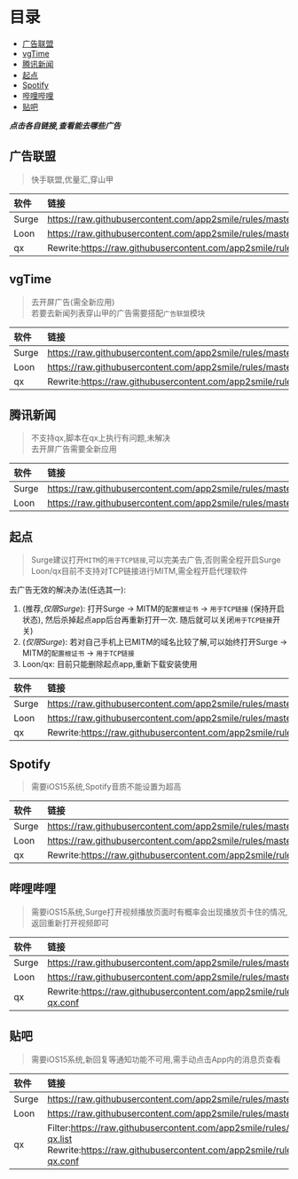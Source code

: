 # 目录
- [广告联盟](#广告联盟)
- [vgTime](#vgtime)
- [腾讯新闻](#腾讯新闻)
- [起点](#起点)
- [Spotify](#spotify)
- [哔哩哔哩](#哔哩哔哩)
- [贴吧](#贴吧)

**_点击各自链接,查看能去哪些广告_**

## 广告联盟
> 快手联盟,优量汇,穿山甲

| 软件 | 链接 |
| :-----| :---- |
| Surge | https://raw.githubusercontent.com/app2smile/rules/master/module/adsense.sgmodule |
| Loon | https://raw.githubusercontent.com/app2smile/rules/master/plugin/adsense.plugin |
| qx | Rewrite:https://raw.githubusercontent.com/app2smile/rules/master/module/adsense.conf |

## vgTime
> 去开屏广告(需全新应用)  
> 若要去新闻列表穿山甲的广告需要搭配`广告联盟`模块

| 软件 | 链接 |
| :-----| :---- |
| Surge | https://raw.githubusercontent.com/app2smile/rules/master/module/vgtime.sgmodule |
| Loon | https://raw.githubusercontent.com/app2smile/rules/master/plugin/vgtime.plugin |
| qx | Rewrite:https://raw.githubusercontent.com/app2smile/rules/master/module/vgtime.conf |

## 腾讯新闻
> 不支持qx,脚本在qx上执行有问题,未解决  
> 去开屏广告需要全新应用

| 软件 | 链接 |
| :-----| :---- |
| Surge | https://raw.githubusercontent.com/app2smile/rules/master/module/qqnews.sgmodule |
| Loon | https://raw.githubusercontent.com/app2smile/rules/master/plugin/qqnews.plugin |


## 起点
> Surge建议打开`MITM`的`用于TCP链接`,可以完美去广告,否则需全程开启Surge  
> Loon/qx目前不支持对TCP链接进行MITM,需全程开启代理软件

去广告无效的解决办法(任选其一):
1. (推荐,*仅限Surge*): 打开Surge -> MITM的`配置根证书` -> `用于TCP链接` (保持开启状态), 然后杀掉起点app后台再重新打开一次. 随后就可以关闭`用于TCP链接`开关)
2. (*仅限Surge*): 若对自己手机上已MITM的域名比较了解,可以始终打开Surge -> MITM的`配置根证书` -> `用于TCP链接`
3. Loon/qx: 目前只能删除起点app,重新下载安装使用

| 软件 | 链接 |
| :-----| :---- |
| Surge | https://raw.githubusercontent.com/app2smile/rules/master/module/qidian.sgmodule |
| Loon | https://raw.githubusercontent.com/app2smile/rules/master/plugin/qidian.plugin |
| qx | Rewrite:https://raw.githubusercontent.com/app2smile/rules/master/module/qidian.conf |


## Spotify
> 需要iOS15系统,Spotify音质不能设置为超高

| 软件 | 链接 |
| :-----| :---- |
| Surge | https://raw.githubusercontent.com/app2smile/rules/master/module/spotify.module |
| Loon | https://raw.githubusercontent.com/app2smile/rules/master/plugin/spotify.plugin |
| qx | Rewrite:https://raw.githubusercontent.com/app2smile/rules/master/module/spotify.conf |

## 哔哩哔哩
> 需要iOS15系统,Surge打开视频播放页面时有概率会出现播放页卡住的情况,返回重新打开视频即可

| 软件 | 链接 |
| :-----| :---- |
| Surge | https://raw.githubusercontent.com/app2smile/rules/master/module/bilibili.sgmodule |
| Loon | https://raw.githubusercontent.com/app2smile/rules/master/plugin/bilibili.plugin |
| qx | Rewrite:https://raw.githubusercontent.com/app2smile/rules/master/module/bilibili-qx.conf |


## 贴吧
> 需要iOS15系统,新回复等通知功能不可用,需手动点击App内的消息页查看

| 软件 | 链接 |
| :-----| :---- |
| Surge | https://raw.githubusercontent.com/app2smile/rules/master/module/tieba.sgmodule |
| Loon | https://raw.githubusercontent.com/app2smile/rules/master/plugin/tieba.plugin |
| qx | Filter:https://raw.githubusercontent.com/app2smile/rules/master/rule/tieba-ad-qx.list  <br> Rewrite:https://raw.githubusercontent.com/app2smile/rules/master/module/tieba-qx.conf |

